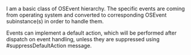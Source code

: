 I am a basic class of OSEvent hierarchy.
The specific events are coming from operating system and converted to corresponding OSEvent subinstance(s) in order to handle them.

Events can implement a default action, which will be performed after dispatch on event handling,
unless they are suppressed using #suppressDefaultAction message.